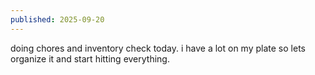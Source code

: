 ```yaml
---
published: 2025-09-20
---
```


doing chores and inventory check today. i have a lot on my plate so lets organize it and start hitting everything.